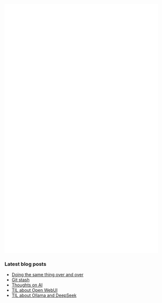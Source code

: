 <!-- ![Metrics](https://metrics.lecoq.io/davetang?template=terminal&languages=1&achievements=1&base=header%2C%20activity%2C%20community%2C%20repositories%2C%20metadata&base.indepth=false&base.hireable=false&base.skip=false&languages=false&languages.ignored=html%2C%20css%2C%20javascript%2C%20tex%2C%20jupyter%20notebook%2C%20postscript&languages.limit=8&languages.threshold=0%25&languages.other=false&languages.colors=github&languages.sections=most-used&languages.indepth=false&languages.analysis.timeout=15&languages.analysis.timeout.repositories=7.5&languages.categories=markup%2C%20programming&languages.recent.categories=markup%2C%20programming&languages.recent.load=300&languages.recent.days=14&achievements=false&achievements.threshold=C&achievements.secrets=true&achievements.display=detailed&achievements.limit=0&config.timezone=Asia%2FTokyo) -->

![My GitHub stats](github-metrics.svg)

### Latest blog posts

<!-- BLOG-POST-LIST:START -->
- [Doing the same thing over and over](https://davetang.org/muse/2025/04/24/doing-the-same-thing-over-and-over/)
- [Git stash](https://davetang.org/muse/2025/03/31/git-stash/)
- [Thoughts on AI](https://davetang.org/muse/2025/03/07/thoughts-on-ai/)
- [TIL about Open WebUI](https://davetang.org/muse/2025/02/28/til-about-open-webui/)
- [TIL about Ollama and DeepSeek](https://davetang.org/muse/2025/01/28/til-about-ollama-and-deepseek/)
<!-- BLOG-POST-LIST:END -->
